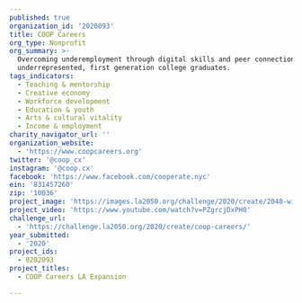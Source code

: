 ```yaml
---
published: true
organization_id: '2020093'
title: COOP Careers
org_type: Nonprofit
org_summary: >-
  Overcoming underemployment through digital skills and peer connections for
  underrepresented, first generation college graduates.
tags_indicators:
  - Teaching & mentorship
  - Creative economy
  - Workforce development
  - Education & youth
  - Arts & cultural vitality
  - Income & employment
charity_navigator_url: ''
organization_website:
  - 'https://www.coopcareers.org'
twitter: '@coop_cx'
instagram: '@coop.cx'
facebook: 'https://www.facebook.com/cooperate.nyc'
ein: '831457260'
zip: '10036'
project_image: 'https://images.la2050.org/challenge/2020/create/2048-wide/coop-careers.jpg'
project_video: 'https://www.youtube.com/watch?v=PZgrcjDxPH0'
challenge_url:
  - 'https://challenge.la2050.org/2020/create/coop-careers/'
year_submitted:
  - '2020'
project_ids:
  - 0202093
project_titles:
  - COOP Careers LA Expansion

---
```

